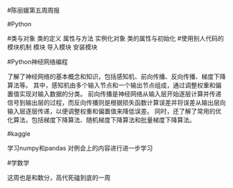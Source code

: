 #陈丽媛第五周周报

#Python
 
#类与对象
 类的定义
 属性与方法
 实例化对象
 类的属性与初始化
#使用别人代码的模块机制
 模块
 导入模块
 安装模块

#Python神经网络编程

了解了神经网络的基本概念和知识，包括感知机、前向传播、反向传播、梯度下降算法等。
其中，感知机由多个输入节点和一个输出节点组成，通过调整权重和偏置值实现对输入数据的分类。
前向传播是神经网络从输入层开始逐层计算并传递信号到输出层的过程，而反向传播则是根据损失函数计算误差并将误差从输出层向输入层逐层传递，以便调整权重和偏置值来降低误差。
同时，还了解了常用的优化算法，包括梯度下降算法、随机梯度下降算法和批量梯度下降算法。

#kaggle

学习numpy和pandas
对例会上的内容进行进一步学习

#学数学

这周也是和数分，高代死磕到底的一周
